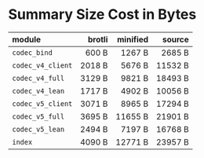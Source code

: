 # Summary Size Cost in Bytes

| module                         |   brotli | minified |   source |
|:-------------------------------|---------:|---------:|---------:|
| `codec_bind`                   |    600 B |   1267 B |   2685 B |
| `codec_v4_client`              |   2018 B |   5676 B |  11532 B |
| `codec_v4_full`                |   3129 B |   9821 B |  18493 B |
| `codec_v4_lean`                |   1717 B |   4902 B |  10056 B |
| `codec_v5_client`              |   3071 B |   8965 B |  17294 B |
| `codec_v5_full`                |   3695 B |  11655 B |  21901 B |
| `codec_v5_lean`                |   2494 B |   7197 B |  16768 B |
| `index`                        |   4090 B |  12771 B |  23957 B |


